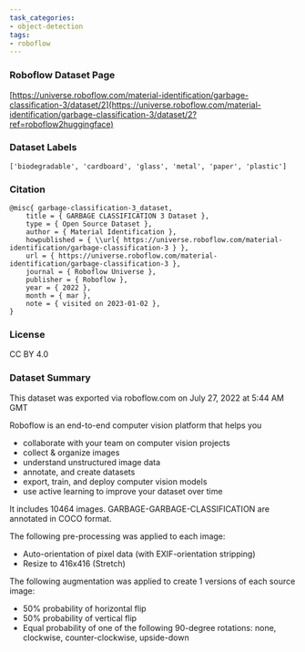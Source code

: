 ```yaml
---
task_categories:
- object-detection
tags:
- roboflow
---
```


### Roboflow Dataset Page
[https://universe.roboflow.com/material-identification/garbage-classification-3/dataset/2](https://universe.roboflow.com/material-identification/garbage-classification-3/dataset/2?ref=roboflow2huggingface)

### Dataset Labels

```
['biodegradable', 'cardboard', 'glass', 'metal', 'paper', 'plastic']
```

### Citation

```
@misc{ garbage-classification-3_dataset,
    title = { GARBAGE CLASSIFICATION 3 Dataset },
    type = { Open Source Dataset },
    author = { Material Identification },
    howpublished = { \\url{ https://universe.roboflow.com/material-identification/garbage-classification-3 } },
    url = { https://universe.roboflow.com/material-identification/garbage-classification-3 },
    journal = { Roboflow Universe },
    publisher = { Roboflow },
    year = { 2022 },
    month = { mar },
    note = { visited on 2023-01-02 },
}
```

### License
CC BY 4.0

### Dataset Summary
This dataset was exported via roboflow.com on July 27, 2022 at 5:44 AM GMT

Roboflow is an end-to-end computer vision platform that helps you
* collaborate with your team on computer vision projects
* collect & organize images
* understand unstructured image data
* annotate, and create datasets
* export, train, and deploy computer vision models
* use active learning to improve your dataset over time

It includes 10464 images.
GARBAGE-GARBAGE-CLASSIFICATION are annotated in COCO format.

The following pre-processing was applied to each image:
* Auto-orientation of pixel data (with EXIF-orientation stripping)
* Resize to 416x416 (Stretch)

The following augmentation was applied to create 1 versions of each source image:
* 50% probability of horizontal flip
* 50% probability of vertical flip
* Equal probability of one of the following 90-degree rotations: none, clockwise, counter-clockwise, upside-down



